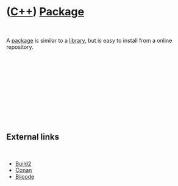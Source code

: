 



 

 

 

 

 

([C++](Cpp.md)) [Package](CppPackage.md)
==========================================

 

A [package](CppPackage.md) is similar to a [library](CppLibrary.md),
but is easy to install from a online repository.

 

 

 

 

 

 

External links
--------------

 

-   [Build2](www.build2.org)
-   [Conan](www.conan.io)
-   [Biicode](www.biicode.com)

 

 

 

 

 





 



